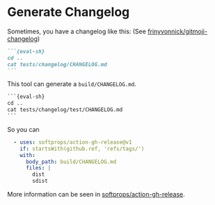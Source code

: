 # Generate Changelog

Sometimes, you have a changelog like this: (See
[frinyvonnick/gitmoji-changelog](https://github.com/frinyvonnick/gitmoji-changelog))

````markdown
```{eval-sh}
cd ..
cat tests/changelog/CHANGELOG.md
```
````

This tool can generate a `build/CHANGELOG.md`.

````html
```{eval-sh}
cd ..
cat tests/changelog/test/CHANGELOG.md
```
````

So you can

```yaml
  - uses: softprops/action-gh-release@v1
    if: startsWith(github.ref, 'refs/tags/')
    with:
      body_path: build/CHANGELOG.md
      files: |
        dist
        sdist
```

More information can be seen in
[softprops/action-gh-release](https://github.com/softprops/action-gh-release).
